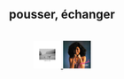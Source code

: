 <div align="center">
  <h2>pousser, échanger</h2>
  <br>
  <a href=https://open.spotify.com/album/2ABZwbxNYWvJNdeT10tbQW> <img src=https://github.com/barondugroove/push_swap/blob/main/srcs/swap.jpeg width="10%">
  </a> </img>
  <a href=https://open.spotify.com/album/5CXBCsYUVcbeFHisHsBfnA> <img src=https://github.com/barondugroove/push_swap/blob/main/srcs/push.jpeg width="10%">
  </a> </img>
</div>

